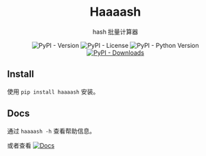 <div align="center">

# Haaaash
hash 批量计算器

![PyPI - Version](https://img.shields.io/pypi/v/haaaash?label=PyPI) ![PyPI - License](https://img.shields.io/pypi/l/haaaash) ![PyPI - Python Version](https://img.shields.io/pypi/pyversions/haaaash) [![PyPI - Downloads](https://img.shields.io/pypi/dm/haaaash?label=PyPI%20Download)
](https://pypi.org/project/haaaash/)

</div>

## Install
使用 `pip install haaaash` 安装。

## Docs
通过 `haaaash -h` 查看帮助信息。

或者查看 [![Docs](https://img.shields.io/badge/Docs-blue)
](https://haaaash.gudupao.top)
